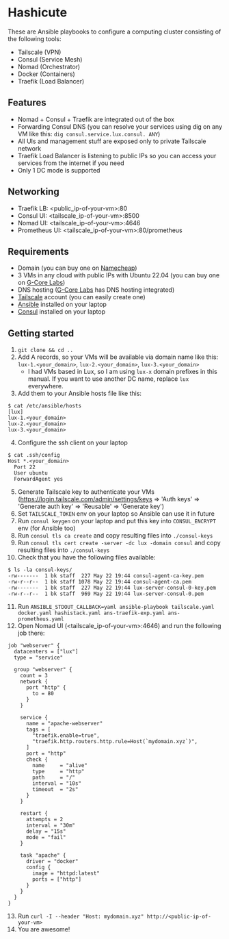 # Hashicute

These are Ansible playbooks to configure a computing cluster consisting of the following tools:

* Tailscale (VPN)
* Consul (Service Mesh)
* Nomad (Orchestrator)
* Docker (Containers)
* Traefik (Load Balancer)

## Features

* Nomad + Consul + Traefik are integrated out of the box
* Forwarding Consul DNS (you can resolve your services using dig on any VM like this: `dig consul.service.lux.consul. ANY`)
* All UIs and management stuff are exposed only to private Tailscale network
* Traefik Load Balancer is listening to public IPs so you can access your services from the internet if you need
* Only 1 DC mode is supported

## Networking

* Traefik LB: <public_ip-of-your-vm>:80
* Consul UI: <tailscale_ip-of-your-vm>:8500
* Nomad UI: <tailscale_ip-of-your-vm>:4646
* Prometheus UI: <tailscale_ip-of-your-vm>:80/prometheus

## Requirements

* Domain (you can buy one on [Namecheap](https://namecheap.com))
* 3 VMs in any cloud with public IPs with Ubuntu 22.04 (you can buy one on [G-Core Labs](https://gcorelabs.com))
* DNS hosting ([G-Core Labs](https://gcorelabs.com) has DNS hosting integrated)
* [Tailscale](https://tailscale.com) account (you can easily create one)
* [Ansible](https://docs.ansible.com/ansible/latest/installation_guide/intro_installation.html#installing-ansible-on-specific-operating-systems) installed on your laptop
* [Consul](https://www.consul.io/downloads) installed on your laptop

## Getting started

1. `git clone && cd ..`
2. Add A records, so your VMs will be available via domain name like this: `lux-1.<your_domain>`, `lux-2.<your_domain>`, `lux-3.<your_domain>`
   * I had VMs based in Lux, so I am using `lux-x` domain prefixes in this manual. If you want to use another DC name, replace `lux` everywhere.
3. Add them to your Ansible hosts file like this:

```
$ cat /etc/ansible/hosts
[lux]
lux-1.<your_domain>
lux-2.<your_domain>
lux-3.<your_domain>
```

4. Configure the ssh client on your laptop

```
$ cat .ssh/config
Host *.<your_domain>
  Port 22
  User ubuntu
  ForwardAgent yes
```

5. Generate Tailscale key to authenticate your VMs (https://login.tailscale.com/admin/settings/keys => 'Auth keys' => 'Generate auth key' => 'Reusable' => 'Generate key')
6. Set `TAILSCALE_TOKEN` env on your laptop so Ansible can use it in future
7. Run `consul keygen` on your laptop and put this key into `CONSUL_ENCRYPT` env (for Ansible too)
8. Run `consul tls ca create` and copy resulting files into `./consul-keys`
9.  Run `consul tls cert create -server -dc lux -domain consul` and copy resulting files into `./consul-keys`
10. Check that you have the following files available:

```
$ ls -la consul-keys/
-rw-------  1 bk staff  227 May 22 19:44 consul-agent-ca-key.pem
-rw-r--r--  1 bk staff 1078 May 22 19:44 consul-agent-ca.pem
-rw-------  1 bk staff  227 May 22 19:44 lux-server-consul-0-key.pem
-rw-r--r--  1 bk staff  969 May 22 19:44 lux-server-consul-0.pem
```

11. Run `ANSIBLE_STDOUT_CALLBACK=yaml ansible-playbook tailscale.yaml docker.yaml hashistack.yaml ans-traefik-exp.yaml ans-prometheus.yaml`
12. Open Nomad UI (<tailscale_ip-of-your-vm>:4646) and run the following job there:

```hcl
job "webserver" {
  datacenters = ["lux"]
  type = "service"

  group "webserver" {
    count = 3
    network {
      port "http" {
        to = 80
      }
    }

    service {
      name = "apache-webserver"
      tags = [
        "traefik.enable=true",
        "traefik.http.routers.http.rule=Host(`mydomain.xyz`)",
      ]
      port = "http"
      check {
        name     = "alive"
        type     = "http"
        path     = "/"
        interval = "10s"
        timeout  = "2s"
      }
    }

    restart {
      attempts = 2
      interval = "30m"
      delay = "15s"
      mode = "fail"
    }

    task "apache" {
      driver = "docker"
      config {
        image = "httpd:latest"
        ports = ["http"]
      }
    }
  }
}
```

13. Run `curl -I --header "Host: mydomain.xyz" http://<public-ip-of-your-vm>`
14. You are awesome!
